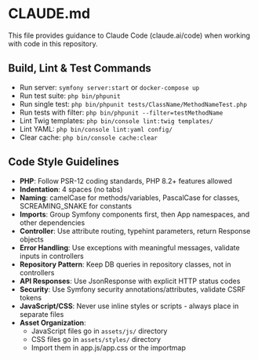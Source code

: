# CLAUDE.md

This file provides guidance to Claude Code (claude.ai/code) when working with code in this repository.

## Build, Lint & Test Commands
- Run server: `symfony server:start` or `docker-compose up`
- Run test suite: `php bin/phpunit`
- Run single test: `php bin/phpunit tests/ClassName/MethodNameTest.php`
- Run tests with filter: `php bin/phpunit --filter=testMethodName`
- Lint Twig templates: `php bin/console lint:twig templates/`
- Lint YAML: `php bin/console lint:yaml config/`
- Clear cache: `php bin/console cache:clear`

## Code Style Guidelines
- **PHP**: Follow PSR-12 coding standards, PHP 8.2+ features allowed
- **Indentation**: 4 spaces (no tabs)
- **Naming**: camelCase for methods/variables, PascalCase for classes, SCREAMING_SNAKE for constants
- **Imports**: Group Symfony components first, then App namespaces, and other dependencies
- **Controller**: Use attribute routing, typehint parameters, return Response objects
- **Error Handling**: Use exceptions with meaningful messages, validate inputs in controllers
- **Repository Pattern**: Keep DB queries in repository classes, not in controllers
- **API Responses**: Use JsonResponse with explicit HTTP status codes
- **Security**: Use Symfony security annotations/attributes, validate CSRF tokens
- **JavaScript/CSS**: Never use inline styles or scripts - always place in separate files
- **Asset Organization**: 
  - JavaScript files go in `assets/js/` directory
  - CSS files go in `assets/styles/` directory
  - Import them in app.js/app.css or the importmap